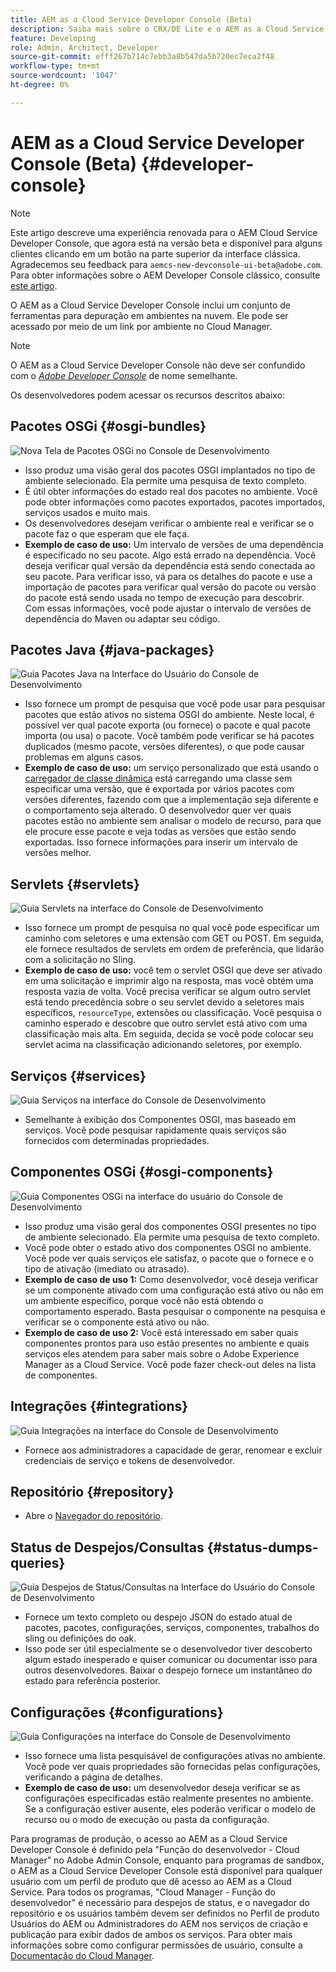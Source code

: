 ```yaml
---
title: AEM as a Cloud Service Developer Console (Beta)
description: Saiba mais sobre o CRX/DE Lite e o AEM as a Cloud Service Developer Console
feature: Developing
role: Admin, Architect, Developer
source-git-commit: efff267b714c7ebb3a8b547da5b720ec7eca2f48
workflow-type: tm+mt
source-wordcount: '1047'
ht-degree: 0%

---
```



# AEM as a Cloud Service Developer Console (Beta) {#developer-console}

>[!NOTE]
>
>Este artigo descreve uma experiência renovada para o AEM Cloud Service Developer Console, que agora está na versão beta e disponível para alguns clientes clicando em um botão na parte superior da interface clássica. Agradecemos seu feedback para `aemcs-new-devconsole-ui-beta@adobe.com`. Para obter informações sobre o AEM Developer Console clássico, consulte [este artigo](/help/implementing/developing/introduction/development-guidelines.md#crxde-lite-and-developer-console).

O AEM as a Cloud Service Developer Console inclui um conjunto de ferramentas para depuração em ambientes na nuvem. Ele pode ser acessado por meio de um link por ambiente no Cloud Manager.

>[!NOTE]
>O AEM as a Cloud Service Developer Console não deve ser confundido com o [*Adobe Developer Console*](https://developer.adobe.com/developer-console/) de nome semelhante.
>


<!--
There are multiple ways of accessing it:

1. Launch from Cloud Manager  

1. Type a url that can be determined by adjusting the Author or Publish service urls as follows:
   ```  
   https://dev-console/-<namespace>.<cluster>.dev.adobeaemcloud.com
   ```  

1. As a shortcut, the following Cloud Manager CLI command can be used to launch the AEM as a Cloud Service Developer Console based on an environment parameter described below:    
   ```
   aio cloudmanager:open-developer-console <ENVIRONMENTID> --programId <PROGRAMID>
   ```
-->

Os desenvolvedores podem acessar os recursos descritos abaixo:

## Pacotes OSGi {#osgi-bundles}

![Nova Tela de Pacotes OSGi no Console de Desenvolvimento](/help/implementing/developing/introduction/assets/osgi-bundles.png)

* Isso produz uma visão geral dos pacotes OSGI implantados no tipo de ambiente selecionado. Ela permite uma pesquisa de texto completo.
* É útil obter informações do estado real dos pacotes no ambiente. Você pode obter informações como pacotes exportados, pacotes importados, serviços usados e muito mais.
* Os desenvolvedores desejam verificar o ambiente real e verificar se o pacote faz o que esperam que ele faça.
* **Exemplo de caso de uso:** Um intervalo de versões de uma dependência é especificado no seu pacote. Algo está errado na dependência. Você deseja verificar qual versão da dependência está sendo conectada ao seu pacote. Para verificar isso, vá para os detalhes do pacote e use a importação de pacotes para verificar qual versão do pacote ou versão do pacote está sendo usada no tempo de execução para descobrir. Com essas informações, você pode ajustar o intervalo de versões de dependência do Maven ou adaptar seu código.

## Pacotes Java {#java-packages}

![Guia Pacotes Java na Interface do Usuário do Console de Desenvolvimento](/help/implementing/developing/introduction/assets/java-packages-dev-console-ui.png)

* Isso fornece um prompt de pesquisa que você pode usar para pesquisar pacotes que estão ativos no sistema OSGI do ambiente. Neste local, é possível ver qual pacote exporta (ou fornece) o pacote e qual pacote importa (ou usa) o pacote. Você também pode verificar se há pacotes duplicados (mesmo pacote, versões diferentes), o que pode causar problemas em alguns casos.
* **Exemplo de caso de uso:** um serviço personalizado que está usando o [carregador de classe dinâmica](https://sling.apache.org/apidocs/sling9/org/apache/sling/commons/classloader/DynamicClassLoaderManager.html) está carregando uma classe sem especificar uma versão, que é exportada por vários pacotes com versões diferentes, fazendo com que a implementação seja diferente e o comportamento seja alterado. O desenvolvedor quer ver quais pacotes estão no ambiente sem analisar o modelo de recurso, para que ele procure esse pacote e veja todas as versões que estão sendo exportadas. Isso fornece informações para inserir um intervalo de versões melhor.

## Servlets {#servlets}

![Guia Servlets na interface do Console de Desenvolvimento](/help/implementing/developing/introduction/assets/servlets-dev-console-ui.png)

* Isso fornece um prompt de pesquisa no qual você pode especificar um caminho com seletores e uma extensão com GET ou POST. Em seguida, ele fornece resultados de servlets em ordem de preferência, que lidarão com a solicitação no Sling.
* **Exemplo de caso de uso:** você tem o servlet OSGI que deve ser ativado em uma solicitação e imprimir algo na resposta, mas você obtém uma resposta vazia de volta. Você precisa verificar se algum outro servlet está tendo precedência sobre o seu servlet devido a seletores mais específicos, `resourceType`, extensões ou classificação. Você pesquisa o caminho esperado e descobre que outro servlet está ativo com uma classificação mais alta. Em seguida, decida se você pode colocar seu servlet acima na classificação adicionando seletores, por exemplo.

## Serviços {#services}

![Guia Serviços na interface do Console de Desenvolvimento](/help/implementing/developing/introduction/assets/services-dev-console.png)

* Semelhante à exibição dos Componentes OSGI, mas baseado em serviços. Você pode pesquisar rapidamente quais serviços são fornecidos com determinadas propriedades.

## Componentes OSGi {#osgi-components}

![Guia Componentes OSGi na interface do usuário do Console de Desenvolvimento](/help/implementing/developing/introduction/assets/osgi-components-dev-console.png)

* Isso produz uma visão geral dos componentes OSGI presentes no tipo de ambiente selecionado. Ela permite uma pesquisa de texto completo.
* Você pode obter o estado ativo dos componentes OSGI no ambiente. Você pode ver quais serviços ele satisfaz, o pacote que o fornece e o tipo de ativação (imediato ou atrasado).
* **Exemplo de caso de uso 1:** Como desenvolvedor, você deseja verificar se um componente ativado com uma configuração está ativo ou não em um ambiente específico, porque você não está obtendo o comportamento esperado. Basta pesquisar o componente na pesquisa e verificar se o componente está ativo ou não.
* **Exemplo de caso de uso 2:** Você está interessado em saber quais componentes prontos para uso estão presentes no ambiente e quais serviços eles atendem para saber mais sobre o Adobe Experience Manager as a Cloud Service. Você pode fazer check-out deles na lista de componentes.

## Integrações {#integrations}

![Guia Integrações na interface do Console de Desenvolvimento](/help/implementing/developing/introduction/assets/integrations-dev-console-ui.png)

* Fornece aos administradores a capacidade de gerar, renomear e excluir credenciais de serviço e tokens de desenvolvedor.

## Repositório {#repository}

* Abre o [Navegador do repositório](/help/implementing/developing/tools/repository-browser.md).

## Status de Despejos/Consultas {#status-dumps-queries}

![Guia Despejos de Status/Consultas na Interface do Usuário do Console de Desenvolvimento](/help/implementing/developing/introduction/assets/status-dumps-queries.png)

* Fornece um texto completo ou despejo JSON do estado atual de pacotes, pacotes, configurações, serviços, componentes, trabalhos do sling ou definições do oak.
* Isso pode ser útil especialmente se o desenvolvedor tiver descoberto algum estado inesperado e quiser comunicar ou documentar isso para outros desenvolvedores. Baixar o despejo fornece um instantâneo do estado para referência posterior.

## Configurações {#configurations}

![Guia Configurações na interface do Console de Desenvolvimento](/help/implementing/developing/introduction/assets/configurations-dev-console.png)

* Isso fornece uma lista pesquisável de configurações ativas no ambiente. Você pode ver quais propriedades são fornecidas pelas configurações, verificando a página de detalhes.
* **Exemplo de caso de uso:** um desenvolvedor deseja verificar se as configurações especificadas estão realmente presentes no ambiente. Se a configuração estiver ausente, eles poderão verificar o modelo de recurso ou o modo de execução ou pasta da configuração.

Para programas de produção, o acesso ao AEM as a Cloud Service Developer Console é definido pela &quot;Função do desenvolvedor - Cloud Manager&quot; no Adobe Admin Console, enquanto para programas de sandbox, o AEM as a Cloud Service Developer Console está disponível para qualquer usuário com um perfil de produto que dê acesso ao AEM as a Cloud Service. Para todos os programas, &quot;Cloud Manager - Função do desenvolvedor&quot; é necessário para despejos de status, e o navegador do repositório e os usuários também devem ser definidos no Perfil de produto Usuários do AEM ou Administradores do AEM nos serviços de criação e publicação para exibir dados de ambos os serviços. Para obter mais informações sobre como configurar permissões de usuário, consulte a [Documentação do Cloud Manager](https://experienceleague.adobe.com/docs/experience-manager-cloud-manager/using/requirements/setting-up-users-and-roles.html).